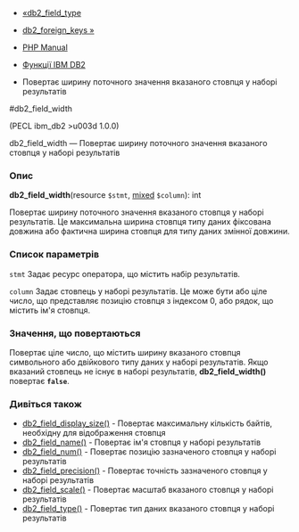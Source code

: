 - [«db2_field_type](function.db2-field-type.md)
- [db2_foreign_keys »](function.db2-foreign-keys.md)

- [PHP Manual](index.md)
- [Функції IBM DB2](ref.ibm-db2.md)
- Повертає ширину поточного значення вказаного стовпця у наборі
результатів

#db2_field_width

(PECL ibm_db2 \>u003d 1.0.0)

db2_field_width — Повертає ширину поточного значення вказаного стовпця
у наборі результатів

### Опис

**db2_field_width**(resource `$stmt`,
[mixed](language.types.declarations.md#language.types.declarations.mixed)
`$column`): int

Повертає ширину поточного значення вказаного стовпця у наборі
результатів. Це максимальна ширина стовпця типу даних
фіксована довжина або фактична ширина стовпця для типу даних
змінної довжини.

### Список параметрів

`stmt`
Задає ресурс оператора, що містить набір результатів.

`column`
Задає стовпець у наборі результатів. Це може бути або ціле число,
що представляє позицію стовпця з індексом 0, або рядок, що містить ім'я
стовпця.

### Значення, що повертаються

Повертає ціле число, що містить ширину вказаного стовпця символьного
або двійкового типу даних у наборі результатів. Якщо вказаний стовпець
не існує в наборі результатів, **db2_field_width()** повертає
**`false`**.

### Дивіться також

- [db2_field_display_size()](function.db2-field-display-size.md) -
Повертає максимальну кількість байтів, необхідну для
відображення стовпця
- [db2_field_name()](function.db2-field-name.md) - Повертає ім'я
стовпця у наборі результатів
- [db2_field_num()](function.db2-field-num.md) - Повертає позицію
зазначеного стовпця у наборі результатів
- [db2_field_precision()](function.db2-field-precision.md) -
Повертає точність зазначеного стовпця у наборі результатів
- [db2_field_scale()](function.db2-field-scale.md) - Повертає
масштаб вказаного стовпця у наборі результатів
- [db2_field_type()](function.db2-field-type.md) - Повертає тип
даних вказаного стовпця у наборі результатів
